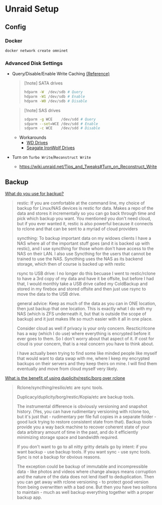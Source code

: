 # Unraid Setup

## Config

### Docker

```bash
docker network create omninet
```

### Advanced Disk Settings

- Query/Disable/Enable Write Caching [(Reference)](https://forums.unraid.net/topic/72862-drive-write-speeds-really-slow-solved/?do=findComment&comment=670028)
  
   > 
   > \[!note\] SATA drives
   > 
   > ```bash
   > hdparm -W  /dev/sdb # Query 
   > hdparm -W1 /dev/sdb # Enable
   > hdparm -W0 /dev/sdb # Disable
   > ```
  
   > 
   > \[!note\] SAS drives
   > 
   > ```bash
   > sdparm -g WCE    /dev/sdd # Query 
   > sdparm --set=WCE /dev/sdd # Enable
   > sdparm -c WCE    /dev/sdd # Disable
   > ```
  
  - Workarounds
    - [WD Drives](https://forums.unraid.net/topic/79966-enable-write-cache/?do=findComment&comment=1182577)
    - [Seagate IronWolf Drives](https://forums.unraid.net/topic/79966-enable-write-cache/?do=findComment&comment=844323)
- Turn on `Turbo Write`/`Reconstruct Write`
  
  - <https://wiki.unraid.net/Tips_and_Tweaks#Turn_on_Reconstruct_Write>

## Backup

[What do you use for backup?](https://www.reddit.com/r/selfhosted/comments/l2kuzs/comment/gk7s8lg/)

 > 
 > restic:
 > If you are comfortable at the command line, my choice of backup for Linux/NAS devices is restic for data. Makes a repo of the data and stores it incrementally so you can go back through time and pick which backup you want. You mentioned you don't need cloud, but if you ever wanted it, restic is also powerful because it connects to rclone and that can be sent to a myriad of cloud providers
 > 
 > syncthing:
 > To backup important data on my widows clients I have a NAS where all of the important stuff goes (and it is backed up with restic), and I use syncthing for those whom don't have access to the NAS on their LAN. I also use Syncthing for the users that cannot be trained to use the NAS. Syncthing uses the NAS as its backend storage, which then of course is backed up with restic
 > 
 > rsync to USB drive:
 > I no longer do this becuase I went to restic/rclone to have a 3rd copy of my data and have it be offsite, but before I had that, I would monthly take a USB drive called my ColdBackup and stored in my firebox and stored offsite and then just use rsync to move the data to the USB drive.
 > 
 > general advice:
 > Keep as much of the data as you can in ONE location, then just backup that one location. This is exactly what I do with my NAS (which is ZFS underneath it, but that is outside the scope of backup) and it just makes life so much easier with it all in one place.
 > 
 > Consider cloud as well if privacy is your only concern. Resctic/rlcone has a way (which I do use) where everything is encrypted before it ever goes to them. So I don't worry about that aspect of it. If cost for cloud is your concern, that is a real concern you have to think about.
 > 
 > I have actually been trying to find some like minded people like myself that would want to data swap with me, where I keep my encrypted backups on their servers and they keep theirs on mine. I will find them eventually and move from cloud myself very likely.

[What is the benefit of using duplicity/restic/borg over rclone](https://www.reddit.com/r/truenas/comments/tjtkd9/comment/i1mdt34/)

 > 
 > Rclone/syncthing/resilio/etc are sync tools.
 > 
 > Duplicacy/duplicity/borg/restic/Kopia/etc are backup tools.
 > 
 > The instrumental difference is obviously versioning and snapshot history. (Yes, you can have rudimentary versioning with rclone too, but it's just that - rudimentary per file full copies in a separate folder - good luck trying to restore consistent state from that). Backup tools provide you a way back machine to recover coherent state of your data arbitrary amount of time in the past, and do it efficiently minimizing storage space and bandwidth required.
 > 
 > If you don't want to go to all nitty gritty details go by intent: if you want backup - use backup tools. If you want sync - use sync tools. Sync is not a backup for obvious reasons.
 > 
 > The exception could be backup of immutable and incompressible data - like photos and videos where change always means corruption and the nature of the data does not lend itself to deduplication. Then you can get away with rclone versioning - to protect good version from being overwritten with a bad one. But then you have two solitons to maintain - much as well backup everything together with a proper backup app.
